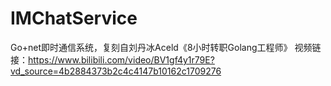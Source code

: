 # IMChatService
Go+net即时通信系统，复刻自刘丹冰Aceld《8小时转职Golang工程师》
视频链接：https://www.bilibili.com/video/BV1gf4y1r79E?vd_source=4b2884373b2c4c4147b10162c1709276
